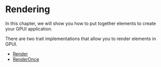 # Rendering

In this chapter, we will show you how to put together elements to create your GPUI application.

There are two trait implementations that allow you to render elements in GPUI.

- [Render](/rendering/render.md)
- [RenderOnce](/rendering/render-once.md)
